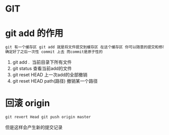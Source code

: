 
# GIT 

#  git add 的作用 
```java
git 有一个缓存区 git add 就是将文件提交到缓存区 在这个缓存区 你可以随意的提交和修改 
确定好了之后一次性 commit 上去 而commit是原子性的 
```
1. git add .  当前目录下所有文件 <br>
2. git status 查看当前add的文件 <br>
3. git reset HEAD 上一次add的全部撤销 <br>
4. git reset HEAD path(路径) 撤销某一个路径 <br>

# 回滚 origin 

```java
git revert Head git push origin master
```
但是这样会产生新的提交记录
